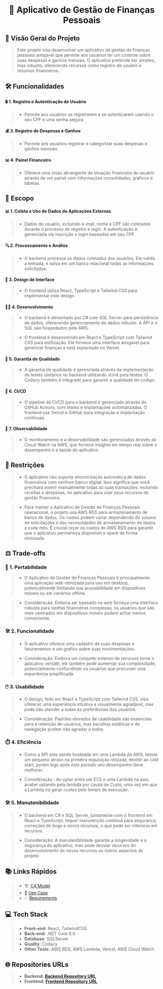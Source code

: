 <h1 align="center">🏦 Aplicativo de Gestão de Finanças Pessoais</h1>

## 📝 Visão Geral do Projeto
> Este projeto visa desenvolver um aplicativo de gestão de finanças pessoais amigável que permite aos usuários ter um controle sobre suas despesas e ganhos mensais. O aplicativo pretende ser simples, mas robusto, oferecendo recursos como registro de usuário e resumos financeiros.
## 🛠️ Funcionalidades

#### **🔒 1. Registro e Autenticação de Usuário**
>  - Permite aos usuários se registrarem e se autenticarem usando o seu CPF e uma senha segura.
#### **💰 3. Registro de Despesas e Ganhos**
>  - Permite aos usuários registrar e categorizar suas despesas e ganhos mensais.
#### **📊 4. Painel Financeiro**
>  - Oferece uma visão abrangente da situação financeira do usuário através de um painel com informações consolidadas, gráficos e tabelas.

## 🎯 Escopo

#### 📊 1.  Coleta e Uso de Dados de Aplicações Externas

> - Dados do usuário, incluindo e-mail, nome e CPF são coletados durante o processo de registro e login. A autenticação é gerenciada via inscrição e login baseados em seu CPF.

#### 🔍 2. Processamento e Análise
> - O backend processa os dados coletados dos usuários. Ele valida a entrada, e salva em um banco relacional todas as informações solicitadas.

#### 🎨 3. Design de Interface
> - O frontend utiliza React, TypeScript e Tailwind CSS para implementar este design.

#### 👨‍💻 4. Desenvolvimento
> - O backend é alimentado por C# com SQL Server para persistência de dados, oferecendo gerenciamento de dados robusto. A API e o SQL são hospedados pela AWS.

> - O frontend é desenvolvido em React e TypeScript com Tailwind CSS para estilização. Ele fornece uma interface amigável para gerenciar finanças e está implantado no Vercel.

#### 🧪 5. Garantia de Qualidade
> - A garantia de qualidade é gerenciada através da implementação de testes unitários no backend utilizando xUnit para testes. O Codacy também é integrado para garantir a qualidade do código.

#### 🔄 6. CI/CD
> - O pipeline de CI/CD para o backend é gerenciado através do GitHub Actions, com testes e implantações automatizadas. O frontend usa Vercel e GitHub para integração e implantação contínuas.

#### 👀 7. Observabilidade
> - O monitoramento e a observabilidade são gerenciados através do Cloud Watch na AWS, que fornece insights em tempo real sobre o desempenho e a saúde do aplicativo.

## 🚫 Restrições
> - O aplicativo não suporta sincronização automática de dados financeiros com nenhum banco digital. Isso significa que você precisará inserir manualmente todas as suas transações, incluindo receitas e despesas, no aplicativo para usar seus recursos de gestão financeira.

> - Para manter o Aplicativo de Gestão de Finanças Pessoais operacional, o projeto usa AWS RDS para armazenamento de banco de dados. Os custos podem variar dependendo do volume de solicitações e das necessidades de armazenamento de dados a cada mês. É crucial orçar os custos do AWS RDS para garantir que o aplicativo permaneça disponível e opere de forma otimizada.


## ⚖️ Trade-offs
### 📱 1. Portabilidade
> - O Aplicativo de Gestão de Finanças Pessoais é principalmente uma aplicação web otimizada para uso em desktop, potencialmente limitando sua acessibilidade em dispositivos móveis ou em cenários offline.

> - Consideração: Embora ser baseado na web forneça uma interface robusta para tarefas financeiras complexas, os usuários que são mais centrados em dispositivos móveis podem achar menos conveniente.

### 🛠️ 2. Funcionalidade
> - O aplicativo oferece uma cadastro de suas despesas e faturamentos e um grafico sobre suas movimentações.

> - Consideração: Embora um conjunto extenso de recursos torne o aplicativo versátil, ele também pode aumentar sua complexidade, potencialmente confundindo os usuários que procuram uma experiência simplificada.

### 🖱️ 3. Usabilidade
> - O design, feito em React e TypeScript com Tailwind CSS, visa oferecer uma experiência intuitiva e visualmente agradável, mas pode não atender a todas as preferências dos usuários.

> - Consideração: Padrões elevados de usabilidade são essenciais para a retenção de usuários, mas escolhas estéticas e de navegação podem não agradar a todos.

### ⏱️ 4. Eficiência
> - Como a API esta sendo hosteada em uma Lambda da AWS, temos um pequeno atraso na primeira requisição relizada, devido ao cold start, porém logo após este periodo seu desempenho deve melhorar.

> - Consideração : Ao optar entre um ECS e uma Lambda na aws, acabei optando pela lambda por causa de Custo, uma vez em que a Lambda irá gerar custos pelo tempo de execução. 

### 🛠️ 5. Manutenibilidade
> - O backend em C# e SQL Server, juntamente com o frontend em React e TypeScript, requer manutenção contínua para segurança, correções de bugs e novos recursos, o que pode ser intensivo em recursos.

> - Consideração: A manutenibilidade garante a longevidade e a segurança do aplicativo, mas pode desviar recursos do desenvolvimento de novos recursos ou outros aspectos do projeto.

## 📚 Links Rápidos
> - 🏗️ [C4 Model](/docs/C4Model/c4-models.md)
> - 🎯 [Use Case](/docs/UseCases/use-cases.md)
> - ✅ [Requirements](/docs/Requirements/requirements.md)

## 💻 Tech Stack
> - **Front-end:** React, TailwindCSS
> - **Back-end:** .NET Core 6.0
> - **Database:** SQLServer
> - **Quality:** Codacy
> - **Other Tools:** AWS RDS, AWS Lambda, Vercel, AWS Cloud Watch

## 🌐 Repositories URLs
> - **Backend: [Backend Repository URL](https://github.com/VitorRoecker/expense-control-portfolio-backend)**
> - **Frontend: [Frontend Repository URL](https://github.com/VitorRoecker/expense-control-portfolio-frontend)**
